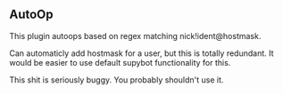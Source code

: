 AutoOp
------

This plugin autoops based on regex matching nick!ident@hostmask.

Can automaticly add hostmask for a user, but this is totally redundant.
It would be easier to use default supybot functionality for this.

This shit is seriously buggy. You probably shouldn't use it.
